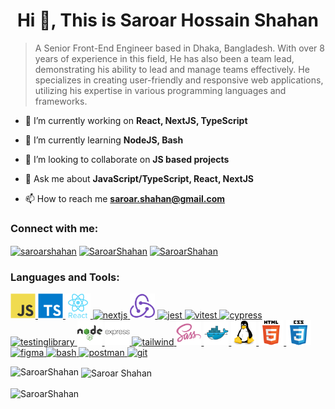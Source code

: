 <h1 align="center">Hi 👋, This is Saroar Hossain Shahan</h1>

> A Senior Front-End Engineer based in Dhaka, Bangladesh. With over 8 years of experience in this field, He has also been a team lead, demonstrating his ability to lead and manage teams effectively. He specializes in creating user-friendly and responsive web applications, utilizing his expertise in various programming languages and frameworks.

- 🔭 I’m currently working on **React, NextJS, TypeScript**

- 🌱 I’m currently learning **NodeJS, Bash**

- 👯 I’m looking to collaborate on **JS based projects**

- 💬 Ask me about **JavaScript/TypeScript, React, NextJS**

- 📫 How to reach me **saroar.shahan@gmail.com**

<h3 align="left">Connect with me:</h3>
<p align="left">
<a href="https://linkedin.com/in/saroarshahan" target="_blank"><img align="center" src="https://raw.githubusercontent.com/rahuldkjain/github-profile-readme-generator/master/src/images/icons/Social/linked-in-alt.svg" alt="saroarshahan" height="30" width="40" /></a>
<a href="https://fb.com/SaroarShahan" target="_blank"><img align="center" src="https://raw.githubusercontent.com/rahuldkjain/github-profile-readme-generator/master/src/images/icons/Social/facebook.svg" alt="SaroarShahan" height="30" width="40" /></a>
<a href="https://twitter.com/SaroarShahan" target="_blank"><img align="center" src="https://cdn.jsdelivr.net/npm/simple-icons@3.0.1/icons/twitter.svg" alt="SaroarShahan" height="30" width="40" /></a>
</p>

<h3 align="left">Languages and Tools:</h3>
<p align=left><a href=https://developer.mozilla.org/en-US/docs/Web/JavaScript target=_blank><img alt=javascript height=40 src=https://raw.githubusercontent.com/devicons/devicon/master/icons/javascript/javascript-original.svg width=40> </a><a href=https://www.typescriptlang.org/ target=_blank><img alt=javascript height=40 src=https://raw.githubusercontent.com/devicons/devicon/master/icons/typescript/typescript-original.svg width=40> </a><a href=https://reactjs.org/ target=_blank><img alt=react height=40 src=https://raw.githubusercontent.com/devicons/devicon/master/icons/react/react-original-wordmark.svg width=40> </a><a href=https://nextjs.org/ target=_blank><img alt=nextjs height=40 src=https://cdn.worldvectorlogo.com/logos/next-js.svg width=40> </a><a href=https://redux.js.org/ target=_blank><img alt=reduxjs height=40 src=https://raw.githubusercontent.com/devicons/devicon/master/icons/redux/redux-original.svg width=40> </a><a href=https://jestjs.io target=_blank><img alt=jest height=40 src=https://www.vectorlogo.zone/logos/jestjsio/jestjsio-icon.svg width=40> </a><a href=https://vitest.dev/ target=_blank><img alt=vitest height=40 src=https://vitest.dev/logo-shadow.svg width=40> </a><a href=https://www.cypress.io target=_blank><img alt=cypress height=40 src="https://avatars.githubusercontent.com/u/8908513?s=200&v=4"width=40></a><a href=https://testing-library.com/ target=_blank><img alt=testinglibrary height=40 src=https://testing-library.com/img/octopus-64x64.png width=40> </a><a href=https://nodejs.org target=_blank><img alt=nodejs height=40 src=https://raw.githubusercontent.com/devicons/devicon/master/icons/nodejs/nodejs-original-wordmark.svg width=40> </a><a href=https://expressjs.com target=_blank><img alt=express height=40 src=https://raw.githubusercontent.com/devicons/devicon/master/icons/express/express-original-wordmark.svg width=40> </a><a href=https://tailwindcss.com/ target=_blank><img alt=tailwind height=40 src=https://www.vectorlogo.zone/logos/tailwindcss/tailwindcss-icon.svg width=40> </a><a href=https://sass-lang.com target=_blank><img alt=sass height=40 src=https://raw.githubusercontent.com/devicons/devicon/master/icons/sass/sass-original.svg width=40> </a><a href=https://www.docker.com/ target=_blank><img alt=docker height=40 src=https://raw.githubusercontent.com/devicons/devicon/master/icons/docker/docker-original.svg width=40> </a><a href=https://www.linux.org/ target=_blank><img alt=linux height=40 src=https://raw.githubusercontent.com/devicons/devicon/master/icons/linux/linux-original.svg width=40> </a><a href=https://www.w3.org/html/ target=_blank><img alt=html5 height=40 src=https://raw.githubusercontent.com/devicons/devicon/master/icons/html5/html5-original-wordmark.svg width=40> </a><a href=https://www.w3schools.com/css/ target=_blank><img alt=css3 height=40 src=https://raw.githubusercontent.com/devicons/devicon/master/icons/css3/css3-original-wordmark.svg width=40> </a><a href=https://www.figma.com/ target=_blank><img alt=figma height=40 src=https://www.vectorlogo.zone/logos/figma/figma-icon.svg width=40> </a><a href=https://www.gnu.org/software/bash/ target=_blank><img alt=bash height=40 src=https://www.vectorlogo.zone/logos/gnu_bash/gnu_bash-icon.svg width=40> </a><a href=https://postman.com target=_blank><img alt=postman height=40 src=https://www.vectorlogo.zone/logos/getpostman/getpostman-icon.svg width=40> </a><a href=https://git-scm.com/ target=_blank><img alt=git height=40 src=https://www.vectorlogo.zone/logos/git-scm/git-scm-icon.svg width=40></a>

<p><img align="left" src="https://github-readme-stats.vercel.app/api/top-langs?username=SaroarShahan&show_icons=true&locale=en&layout=compact" alt="SaroarShahan" /></p>
<p>&nbsp;<img align="center" src="https://github-readme-stats.vercel.app/api?username=SaroarShahan&show_icons=true&locale=en" alt="Saroar Shahan" /></p>
<p><img align="center" src="https://github-readme-streak-stats.herokuapp.com/?user=SaroarShahan&" alt="SaroarShahan" /></p>
